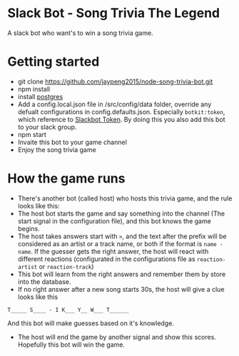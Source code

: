 # Slack Bot - Song Trivia The Legend

A slack bot who want's to win a song trivia game.

# Getting started
 - git clone https://github.com/jaypeng2015/node-song-trivia-bot.git
 - npm install
 - install [postgres](https://www.postgresql.org/)
 - Add a config.local.json file in /src/config/data folder, override any defualt configurations in config.defaults.json. Especially `botkit:token`, which reference to [Slackbot Token](https://api.slack.com/docs/oauth-test-tokens). By doing this you also add this bot to your slack group.
 - npm start
 - Invaite this bot to your game channel
 - Enjoy the song trivia game

# How the game runs
 - There's another bot (called host) who hosts this trivia game, and the rule looks like this:
  - The host bot starts the game and say something into the channel (The start signal in the configuration file), and this bot knows the game begins.
  - The host takes answers start with `>`, and the text after the prefix will be considered as an artist or a track name, or both if the format is `name - name`. If the guesser gets the right answer, the host will react with different reactions (configurated in the configurations file as `reaction-artist` or `reaction-track`)
  - This bot will learn from the right answers and remember them by store into the database.
  - If no right answer after a new song starts 30s, the host will give a clue looks like this 

  ```T_____ S____ - I K___ Y__ W___ T______```

  And this bot will make guesses based on it's knowledge. 
 - The host will end the game by another signal and show this scores. Hopefully this bot will win the game.
